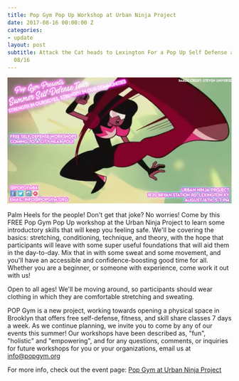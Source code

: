 ```yaml
---
title: Pop Gym Pop Up Workshop at Urban Ninja Project
date: 2017-08-16 00:00:00 Z
categories:
- update
layout: post
subtitle: Attack the Cat heads to Lexington For a Pop Up Self Defense at the Urban Ninja Project on
  08/16
---
```


![Pop Gym at Urban Ninja Project](/assets/unp.jpg)

Palm Heels for the people! Don't get that joke? No worries! Come by this FREE Pop Gym Pop Up workshop at the Urban Ninja Project to learn some introductory skills that will keep you feeling safe. We'll be covering the basics: stretching, conditioning, technique, and theory, with the hope that participants will leave with some super useful foundations that will aid them in the day-to-day. Mix that in with some sweat and some movement, and you'll have an accessible and confidence-boosting good time for all. Whether you are a beginner, or someone with experience, come work it out with us!

Open to all ages! We'll be moving around, so participants should wear clothing in which they are comfortable stretching and sweating.

POP Gym is a new project, working towards opening a physical space in Brooklyn that offers free self-defense, fitness, and skill share classes 7 days a week. As we continue planning, we invite you to come by any of our events this summer! Our workshops have been described as, "fun", "holistic" and "empowering", and for any questions, comments, or inquiries for future workshops for you or your organizations, email us at info@popgym.org


For more info, check out the event page: [Pop Gym at Urban Ninja Project](https://www.facebook.com/events/137624416833229/)
